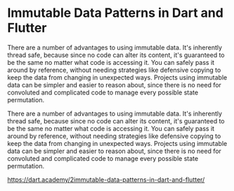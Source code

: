 # Immutable Data Patterns in Dart and Flutter

There are a number of advantages to using immutable data. It's inherently thread safe, because since no code can alter its content, it's guaranteed to be the same no matter what code is accessing it. You can safely pass it around by reference, without needing strategies like defensive copying to keep the data from changing in unexpected ways. Projects using immutable data can be simpler and easier to reason about, since there is no need for convoluted and complicated code to manage every possible state permutation.

There are a number of advantages to using immutable data. It's inherently thread safe, because since no code can alter its content, it's guaranteed to be the same no matter what code is accessing it. You can safely pass it around by reference, without needing strategies like defensive copying to keep the data from changing in unexpected ways. Projects using immutable data can be simpler and easier to reason about, since there is no need for convoluted and complicated code to manage every possible state permutation.

https://dart.academy/2immutable-data-patterns-in-dart-and-flutter/





